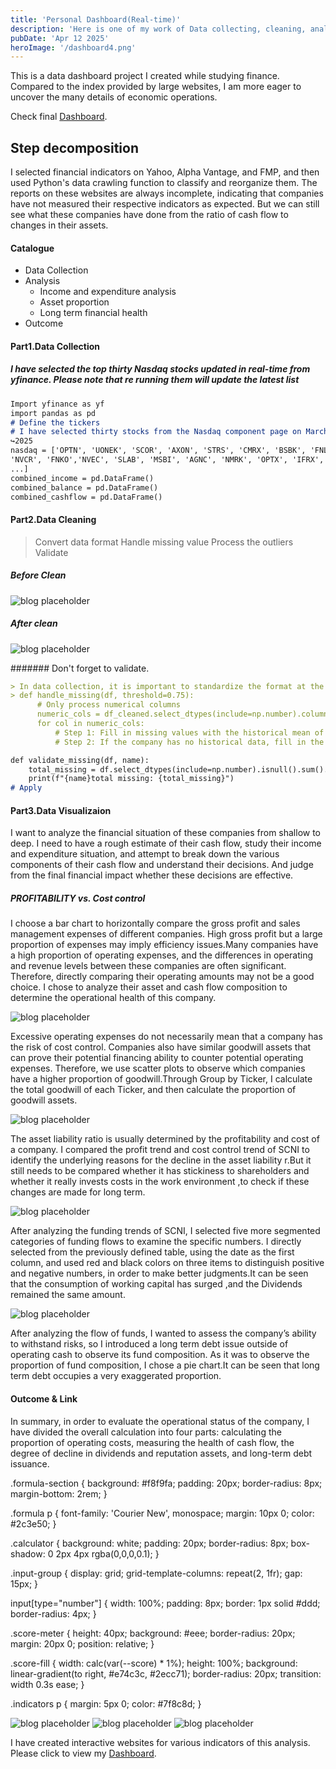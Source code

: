 ```yaml
---
title: 'Personal Dashboard(Real-time)'
description: 'Here is one of my work of Data collecting, cleaning, analyzing, and interactively presenting.'
pubDate: 'Apr 12 2025'
heroImage: '/dashboard4.png'
---
```


This is a data dashboard project I created while studying finance. Compared to the index provided by large websites, I am more eager to uncover the many details of economic operations.

Check final <a href="https://arthur-chen921-data-ds-dl55d4.streamlit.app/">Dashboard</a>.

## Step decomposition

I selected financial indicators on Yahoo, Alpha Vantage, and FMP, and then used Python's data crawling function to classify and reorganize them.
The reports on these websites are always incomplete, indicating that companies have not measured their respective indicators as expected. But we can still see what these companies have done from the ratio of cash flow to changes in their assets.

#### Catalogue
- Data Collection
- Analysis
  - Income and expenditure analysis
  - Asset proportion
  - Long term financial health
- Outcome

#### Part1.Data Collection

##### I have selected the top thirty Nasdaq stocks updated in real-time from yfinance. Please note that re running them will update the latest list

```markdown
Import yfinance as yf
import pandas as pd
# Define the tickers
# I have selected thirty stocks from the Nasdaq component page on March 22nd
↪2025
nasdaq = ['OPTN', 'UONEK', 'SCOR', 'AXON', 'STRS', 'CMRX', 'BSBK', 'FNLC',
'NVCR', 'FNKO','NVEC', 'SLAB', 'MSBI', 'AGNC', 'NMRK', 'OPTX', 'IFRX', 'CVCO',
...]
combined_income = pd.DataFrame()
combined_balance = pd.DataFrame()
combined_cashflow = pd.DataFrame()
```
#### Part2.Data Cleaning
> Convert data format
> Handle missing value
> Process the outliers
> Validate

##### Before Clean

![blog placeholder](/yahoo.png)

##### After clean

![blog placeholder](/afterclean.png)


####### Don't forget to validate.

```markdown
> In data collection, it is important to standardize the format at the beginning of the collection process and strictly classify the sources of data reporting
> def handle_missing(df, threshold=0.75):
      # Only process numerical columns
      numeric_cols = df_cleaned.select_dtypes(include=np.number).columns.tolist()
      for col in numeric_cols:
          # Step 1: Fill in missing values with the historical mean of the same␣
          # Step 2: If the company has no historical data, fill in the entire␣

def validate_missing(df, name):
    total_missing = df.select_dtypes(include=np.number).isnull().sum().sum()
    print(f"{name}total missing: {total_missing}")
# Apply
```


#### Part3.Data Visualizaion


I want to analyze the financial situation of these companies from shallow to deep. I need to have a rough estimate of their cash flow, study their income and expenditure situation, and attempt to break down the various components of their cash flow and understand their decisions. And judge from the final financial impact whether these decisions are effective.


##### PROFITABILITY vs. Cost control

I choose a bar chart to horizontally compare the gross profit and sales management expenses of
different companies. High gross profit but a large proportion of expenses may imply efficiency issues.Many
companies have a high proportion of operating expenses, and the differences in operating
and revenue levels between these companies are often significant. Therefore, directly comparing
their operating amounts may not be a good choice. I chose to analyze their asset and cash flow
composition to determine the operational health of this company.

![blog placeholder](/provscost.png)


Excessive operating expenses do not necessarily mean that a company has the risk of cost control.
Companies also have similar goodwill assets that can prove their potential financing ability to
counter potential operating expenses. Therefore, we use scatter plots to observe which companies
have a higher proportion of goodwill.Through Group by Ticker, I calculate the total goodwill of
each Ticker, and then calculate the proportion of goodwill assets.

![blog placeholder](/scatter.png)

The asset liability ratio is usually determined by the profitability and cost of a company. I compared
the profit trend and cost control trend of SCNI to identify the underlying reasons for the decline
in the asset liability r.But it still needs to be compared whether it has stickiness to shareholders
and whether it really invests costs in the work environment ,to check if these changes are made for
long term.

![blog placeholder](/SCNI1.png)

After analyzing the funding trends of SCNI, I selected five more segmented categories of funding
flows to examine the specific numbers. I directly selected from the previously defined table, using
the date as the first column, and used red and black colors on three items to distinguish positive
and negative numbers, in order to make better judgments.It can be seen that the consumption of
working capital has surged ,and the Dividends remained the same amount.


![blog placeholder](/SCNI.png)

After analyzing the flow of funds, I wanted to assess the company’s ability to withstand risks, so
I introduced a long term debt issue outside of operating cash to observe its fund composition. As it was to observe the proportion of fund composition, I chose a pie chart.It can be seen that long
term debt occupies a very exaggerated proportion.


#### Outcome & Link

In summary, in order to evaluate the operational status of the company, I have divided the overall calculation into four parts: calculating the proportion of operating costs, measuring the health of cash flow, the degree of decline in dividends and reputation assets, and long-term debt issuance.

.formula-section {
  background: #f8f9fa;
  padding: 20px;
  border-radius: 8px;
  margin-bottom: 2rem;
}

.formula p {
  font-family: 'Courier New', monospace;
  margin: 10px 0;
  color: #2c3e50;
}

.calculator {
  background: white;
  padding: 20px;
  border-radius: 8px;
  box-shadow: 0 2px 4px rgba(0,0,0,0.1);
}

.input-group {
  display: grid;
  grid-template-columns: repeat(2, 1fr);
  gap: 15px;
}

input[type="number"] {
  width: 100%;
  padding: 8px;
  border: 1px solid #ddd;
  border-radius: 4px;
}

.score-meter {
  height: 40px;
  background: #eee;
  border-radius: 20px;
  margin: 20px 0;
  position: relative;
}

.score-fill {
  width: calc(var(--score) * 1%);
  height: 100%;
  background: linear-gradient(to right, #e74c3c, #2ecc71);
  border-radius: 20px;
  transition: width 0.3s ease;
}

.indicators p {
  margin: 5px 0;
  color: #7f8c8d;
}

![blog placeholder](/dashboard1.png)
![blog placeholder](/dashboard2.png)
![blog placeholder](/dashboard3.png)

I have created interactive websites for various indicators of this analysis. Please click to view my <a href="https://arthur-chen921-data-ds-dl55d4.streamlit.app/">Dashboard</a>.
